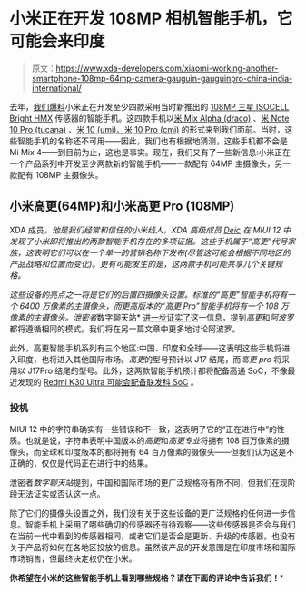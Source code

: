 # 小米正在开发 108MP 相机智能手机，它可能会来印度

> 原文：<https://www.xda-developers.com/xiaomi-working-another-smartphone-108mp-64mp-camera-gauguin-gauguinpro-china-india-international/>

去年，[我们爆料](https://www.xda-developers.com/xiaomi-draco-tucana-cmi-umi-phones-108mp-samsung-bright-hmx-camera/)小米正在开发至少四款采用当时新推出的 [108MP 三星 ISOCELL Bright HMX](https://www.xda-developers.com/samsung-isocell-bright-hmx-108mp-camera-sensor-xiaomi/) 传感器的智能手机。这四款手机以[米 Mix Alpha (draco)](https://www.xda-developers.com/xiaomi-mi-mix-alpha-hands-on/) 、[米 Note 10 Pro (tucana)](https://www.xda-developers.com/xiaomi-mi-note-10-mi-note-10-pro-redmi-note-8t-arrive-europe/) 、[米 10 (umi)、米 10 Pro (cmi)](https://www.xda-developers.com/xiaomi-launches-mi-10-90hz-screen-108mp-camera-snapdragon-865/) 的形式来到我们面前。当时，这些智能手机的名称还不可用——因此，我们也有根据地猜测，这些手机都不会是 Mi Mix 4——到目前为止，这也是事实。现在，我们又有了一些新信息:小米正在一个产品系列中开发至少两款新的智能手机——一款配有 64MP 主摄像头，另一款配有 108MP 主摄像头。

## 小米高更(64MP)和小米高更 Pro (108MP)

XDA 成员[](https://forum.xda-developers.com/member.php?u=8240900)*，他是我们经常和信任的小米线人，XDA 高级成员 *[Deic](https://forum.xda-developers.com/member.php?u=4476591)* 在 MIUI 12 中发现了小米即将推出的两款智能手机存在的多项证据。这些手机属于“高更”代号家族，这表明它们可以在一个单一的营销名称下发布(尽管这可能会根据不同地区的产品战略和位置而变化)。更有可能发生的是，这两款手机可能共享几个关键规格。*

 *这些设备的亮点之一将是它们的后置四摄像头设置。标准的“高更”智能手机将有一个 6400 万像素的主摄像头，而更高版本的“高更 Pro”智能手机将有一个 108 万像素的主摄像头。泄密者*数字聊天站* [进一步证实了](https://www.weibo.com/6048569942/J6raPrJiI)这一信息，提到*高更*和*阿波罗*都将遵循相同的模式。我们将在另一篇文章中更多地讨论阿波罗。

此外，高更智能手机系列有三个地区:中国、印度和全球——这表明这些手机将进入印度，也将进入其他国际市场。*高更*的型号预计以 J17 结尾，而*高更 pro* 将采用以 J17Pro 结尾的型号。此外，这两款智能手机预计都将配备高通 SoC，不像最近发现的 [Redmi K30 Ultra 可能会配备联发科 SoC](https://www.xda-developers.com/redmi-k30-ultra-upcoming-phone-xiaomi-mediatek-soc-popup-camera-64mp-quad-camera/) 。

### 投机

MIUI 12 中的字符串确实有一些错误和不一致，这表明了它的“正在进行中”的性质。也就是说，字符串表明中国版本的*高更*和*高更专业*将拥有 108 百万像素的摄像头，而全球和印度版本的都将拥有 64 百万像素的摄像头——但我们认为这是不正确的，仅仅是代码正在进行中的结果。

泄密者*数字聊天站*提到，中国和国际市场的更广泛规格将有所不同，但我们在现阶段无法证实或否认这一点。

除了它们的摄像头设置之外，我们没有关于这些设备的更广泛规格的任何进一步信息。智能手机上采用了哪些确切的传感器还有待观察——这些传感器是否会与我们在当前一代中看到的传感器相同，或者它们是否会是更新、升级的传感器。也没有关于产品将如何在各地区投放的信息。虽然该产品的开发意图是在印度市场和国际市场销售，但最终决定权仍在小米。

**你希望在小米的这些智能手机上看到哪些规格？请在下面的评论中告诉我们！***